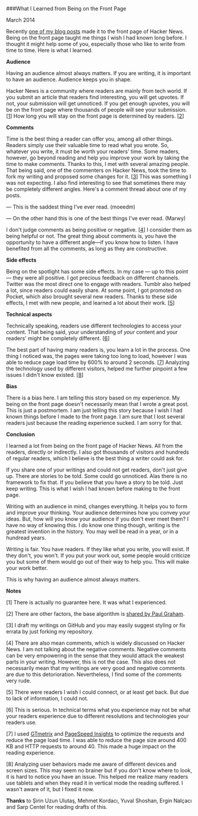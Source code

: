 ###What I Learned from Being on the Front Page

March 2014

Recently [one of my blog posts](http://www.semihyagcioglu.com/post/70798815261/this-is-how-i-work "This Is How I Work") made it to the front page of Hacker News. Being on the front page taught me things I wish I had known long before. I thought it might help some of you, especially those who like to write from time to time. Here is what I learned.

**Audience**

Having an audience almost always matters. If you are writing, it is important to have an audience. Audience keeps you in shape.

Hacker News is a community where readers are mainly from tech world. If you submit an article that readers find interesting, you will get upvotes. If not, your submission will get unnoticed. If you get enough upvotes, you will be on the front page where thousands of people will see your submission. [[1](#1 "")] How long you will stay on the front page is determined by readers. [[2](#2 "")]

**Comments**

Time is the best thing a reader can offer you, among all other things. Readers simply use their valuable time to read what you wrote. So, whatever you write, it must be worth your readers' time. Some readers, however, go beyond reading and help you improve your work by taking the time to make comments. Thanks to this, I met with several amazing people. That being said, one of the commenters on Hacker News, took the time to fork my writing and proposed some changes for it. [[3](#3 "")] This was something I was not expecting. I also find interesting to see that sometimes there may be completely different angles. Here's a comment thread about one of my posts.

— This is the saddest thing I've ever read. (moeedm)

— On the other hand this is one of the best things I've ever read. (Marwy)

I don't judge comments as being positive or negative. [[4](#4 "")] I consider them as being helpful or not. The great thing about comments is, you have the opportunity to have a different angle—if you know how to listen. I have benefited from all the comments, as long as they are constructive.

**Side effects**

Being on the spotlight has some side effects. In my case — up to this point — they were all positive. I got precious feedback on different channels. Twitter was the most direct one to engage with readers. Tumblr also helped a lot, since readers could easily share. At some point, I got promoted on Pocket, which also brought several new readers. Thanks to these side effects, I met with new people, and learned a lot about their work. [[5](#5 "")]

**Technical aspects**

Technically speaking, readers use different technologies to access your content. That being said, your understanding of *your* content and your readers' might be completely different. [[6](#6 "")]

The best part of having many readers is, you learn a lot in the process. One thing I noticed was, the pages were taking too long to load, however I was able to reduce page load time by 600% to around 2 seconds. [[7](#7 "")] Analyzing the technology used by different visitors, helped me further pinpoint a few issues I didn't know existed. [[8](#8 "")]

**Bias**

There is a bias here. I am telling this story based on my experience. My being on the front page doesn't necessarily mean that I wrote a great post. This is just a postmortem. I am just telling this story because I wish I had known things before I made to the front page. I am sure that I lost several readers just because the reading experience sucked. I am sorry for that.

**Conclusion**

I learned a lot from being on the front page of Hacker News. All from the readers, directly or indirectly. I also got thousands of visitors and hundreds of regular readers, which I believe is the best thing a writer could ask for.

If you share one of your writings and could not get readers, don't just give up. There are stories to be told. Some could go unnoticed. Alas there is no framework to fix that. If you believe that you have a story to be told. Just keep writing. This is what I wish I had known before making to the front page.

Writing with an audience in mind, changes everything. It helps you to form and improve your thinking. Your audience determines how you convey your ideas. But, how will you know your audience if you don't ever meet them? I have no way of knowing this. I do know one thing though, writing is the greatest invention in the history. You may well be read in a year, or in a hundread years.

Writing is fair. You have readers. If they like what you write, you will exist. If they don't, you won't. If you put your work out, some people would criticize you but some of them would go out of their way to help you. This will make your work better.

This is why having an audience almost always matters.

**Notes**

[1] There is actually no guarantee here. It was what I experienced.

[2] There are other factors, the base algorithm is [shared by Paul Graham](https://news.ycombinator.com/item?id=1781013 "Hacker News Ranking Algorithm").

[3] I draft my writings on GitHub and you may easily suggest styling or fix errata by just forking my repository.

[4] There are also mean comments, which is widely discussed on Hacker News. I am not talking about the negative comments. Negative comments can be very empowering in the sense that they would attack the weakest parts in your writing. However, this is not the case. This also does not necessarily mean that my writings are very good and negative comments are due to this detorioration. Nevertheless, I find some of the comments very rude.

[5] There were readers I wish I could connect, or at least get back. But due to lack of information, I could not.

[6] This is serious. In technical terms what you experience may not be what your readers experience due to different resolutions and technologies your readers use.

[7] I used [GTmetrix](http://gtmetrix.com/ "GTMetrix") and [PageSpeed Insights](http://developers.google.com/speed/pagespeed/insights/ "PageSpeed Insights") to optimize the requests and reduce the page load time. I was able to reduce the page size around 400 KB and HTTP requests to around 40. This made a huge impact on the reading experience.

[8] Analyzing user behaviors made me aware of different devices and screen sizes. This may seem no brainer but if you don't know where to look, it is hard to notice you have an issue. This helped me realize many readers use tablets and when they read it in vertical mode the reading suffered. I wasn't aware of it, but I fixed it now.

**Thanks** to Şirin Uzun Ulutaş, Mehmet Kordacı, Yuval Shoshan, Ergin Nalçacı and Sarp Centel for reading drafts of this.
